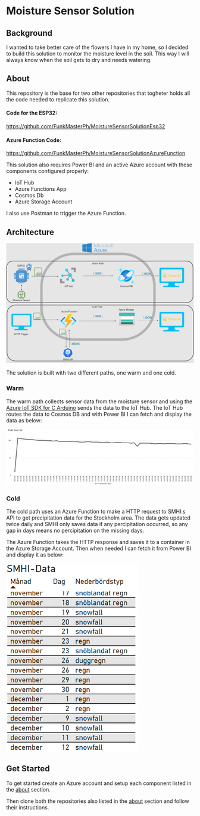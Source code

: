 # Moisture Sensor Solution

## Background
I wanted to take better care of the flowers I have in my home, so I decided to build this solution to monitor the moisture level in the soil. This way I will always know when the soil gets to dry and needs watering.

## About

This repository is the base for two other repositories that togheter holds all the code needed to replicate this solution.

#### Code for the ESP32:
https://github.com/FunkMasterPh/MoistureSensorSolutionEsp32

#### Azure Function Code:
https://github.com/FunkMasterPh/MoistureSensorSolutionAzureFunction

This solution also requires Power BI and an active Azure account with these components configured properly:
* IoT Hub
* Azure Functions App
* Cosmos Db 
* Azure Storage Account

I also use Postman to trigger the Azure Function.

## Architecture
![Architecture](SolutionOverview.png "Solution Architecture")

The solution is built with two different paths, one warm and one cold.

### Warm

The warm path collects sensor data from the moisture sensor and using the [Azure IoT SDK for C Arduino](https://github.com/Azure/azure-sdk-for-c-arduino) sends the data to the IoT Hub. The IoT Hub routes the data to Cosmos DB and with Power BI I can fetch and display the data as below:

![MoistureData](MoistureVisualization "Visualization of moisture data")

### Cold

The cold path uses an Azure Function to make a HTTP request to SMHI:s API to get precipitation data for the Stockholm area. The data gets updated twice daily and SMHI only saves data if any percipitation occurred, so any gap in days means no percipitation on the missing days.

The Azure Function takes the HTTP response and saves it to a container in the Azure Storage Account. Then when needed I can fetch it from Power BI and display it as below:

![SMHIData](SMHIVisualization "Visualization of SMHI data")

## Get Started
To get started create an Azure account and setup each component listed in the [about](#About) section.

Then clone both the repositories also listed in the [about](#About) section and follow their instructions.